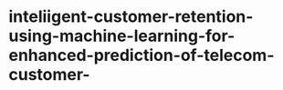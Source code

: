 # inteliigent-customer-retention-using-machine-learning-for-enhanced-prediction-of-telecom-customer-